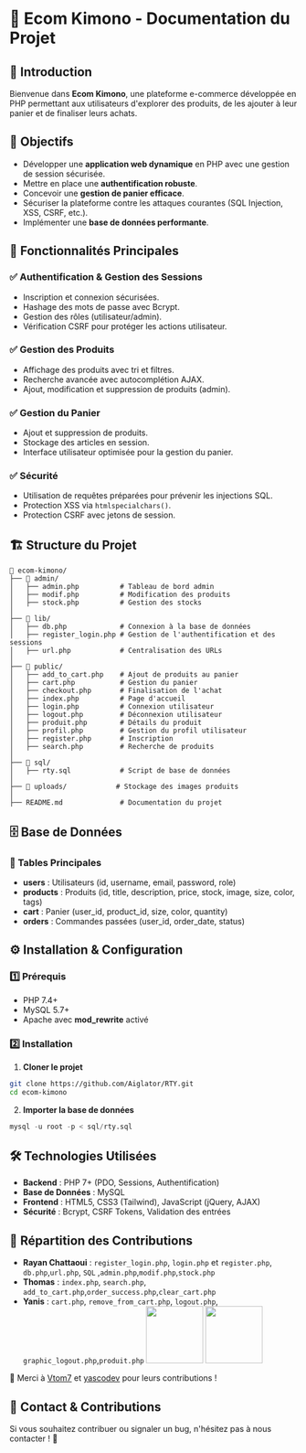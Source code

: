 # 📌 Ecom Kimono - Documentation du Projet

## 📌 Introduction
Bienvenue dans **Ecom Kimono**, une plateforme e-commerce développée en PHP permettant aux utilisateurs d'explorer des produits, de les ajouter à leur panier et de finaliser leurs achats.

## 🎯 Objectifs
- Développer une **application web dynamique** en PHP avec une gestion de session sécurisée.
- Mettre en place une **authentification robuste**.
- Concevoir une **gestion de panier efficace**.
- Sécuriser la plateforme contre les attaques courantes (SQL Injection, XSS, CSRF, etc.).
- Implémenter une **base de données performante**.

## 🚀 Fonctionnalités Principales
### ✅ Authentification & Gestion des Sessions
- Inscription et connexion sécurisées.
- Hashage des mots de passe avec Bcrypt.
- Gestion des rôles (utilisateur/admin).
- Vérification CSRF pour protéger les actions utilisateur.

### ✅ Gestion des Produits
- Affichage des produits avec tri et filtres.
- Recherche avancée avec autocomplétion AJAX.
- Ajout, modification et suppression de produits (admin).

### ✅ Gestion du Panier
- Ajout et suppression de produits.
- Stockage des articles en session.
- Interface utilisateur optimisée pour la gestion du panier.

### ✅ Sécurité
- Utilisation de requêtes préparées pour prévenir les injections SQL.
- Protection XSS via `htmlspecialchars()`.
- Protection CSRF avec jetons de session.

## 🏗 Structure du Projet
```
📂 ecom-kimono/
├── 📂 admin/
│   ├── admin.php          # Tableau de bord admin
│   ├── modif.php          # Modification des produits
│   ├── stock.php          # Gestion des stocks
│
├── 📂 lib/
│   ├── db.php             # Connexion à la base de données
│   ├── register_login.php # Gestion de l'authentification et des sessions
│   ├── url.php            # Centralisation des URLs
│
├── 📂 public/
│   ├── add_to_cart.php    # Ajout de produits au panier
│   ├── cart.php           # Gestion du panier
│   ├── checkout.php       # Finalisation de l'achat
│   ├── index.php          # Page d'accueil
│   ├── login.php          # Connexion utilisateur
│   ├── logout.php         # Déconnexion utilisateur
│   ├── produit.php        # Détails du produit
│   ├── profil.php         # Gestion du profil utilisateur
│   ├── register.php       # Inscription
│   ├── search.php         # Recherche de produits
│
├── 📂 sql/
│   ├── rty.sql            # Script de base de données
│
├── 📂 uploads/            # Stockage des images produits
│
├── README.md              # Documentation du projet
```

## 🗄 Base de Données
### 📌 Tables Principales
- **users** : Utilisateurs (id, username, email, password, role)
- **products** : Produits (id, title, description, price, stock, image, size, color, tags)
- **cart** : Panier (user_id, product_id, size, color, quantity)
- **orders** : Commandes passées (user_id, order_date, status)

## ⚙ Installation & Configuration
### 1️⃣ Prérequis
- PHP 7.4+
- MySQL 5.7+
- Apache avec **mod_rewrite** activé

### 2️⃣ Installation
1. **Cloner le projet**
```bash
git clone https://github.com/Aiglator/RTY.git
cd ecom-kimono
```
2. **Importer la base de données**
```sql
mysql -u root -p < sql/rty.sql
```

## 🛠 Technologies Utilisées
- **Backend** : PHP 7+ (PDO, Sessions, Authentification)
- **Base de Données** : MySQL
- **Frontend** : HTML5, CSS3 (Tailwind), JavaScript (jQuery, AJAX)
- **Sécurité** : Bcrypt, CSRF Tokens, Validation des entrées

## 📌 Répartition des Contributions
- **Rayan Chattaoui** : `register_login.php`, `login.php` et `register.php`, `db.php`,`url.php`, `SQL` ,`admin.php`,`modif.php`,`stock.php`
- **Thomas** : `index.php`, `search.php`, `add_to_cart.php`,`order_success.php`,`clear_cart.php`
- **Yanis** : `cart.php`, `remove_from_cart.php`, `logout.php`, `graphic_logout.php`,`produit.php`
<a href="https://github.com/Vtom7"><img src="https://github.com/Vtom7.png" width="100px" /></a>
<a href="https://github.com/yascodev"><img src="https://github.com/yascodev.png" width="100px" /></a>

🎉 Merci à [Vtom7](https://github.com/Vtom7) et [yascodev](https://github.com/yascodev) pour leurs contributions !

## 📌 Contact & Contributions
Si vous souhaitez contribuer ou signaler un bug, n'hésitez pas à nous contacter ! 🚀

